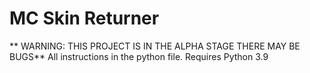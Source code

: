 # MC Skin Returner
** WARNING:
 THIS PROJECT IS IN THE ALPHA STAGE
 THERE MAY BE BUGS**
 All instructions in the python file.
 Requires Python 3.9
